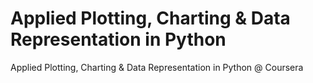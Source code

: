 # Applied Plotting, Charting &amp; Data Representation in Python
Applied Plotting, Charting &amp; Data Representation in Python @ Coursera
